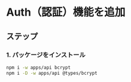 # Auth（認証）機能を追加

## ステップ

### 1. パッケージをインストール

```bash
npm i -w apps/api bcrypt
npm i -D -w apps/api @types/bcrypt
```
